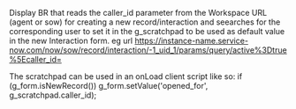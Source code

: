 Display BR that reads the caller_id parameter from the Workspace URL (agent or sow) for creating a new record/interaction and seearches 
for the corresponding user to set it in the g_scratchpad to be used as default value in the new Interaction form. 
eg url https://instance-name.service-now.com/now/sow/record/interaction/-1_uid_1/params/query/active%3Dtrue%5Ecaller_id=<email>

The scratchpad can be used in an onLoad client script like so:
   if (g_form.isNewRecord())
		g_form.setValue('opened_for', g_scratchpad.caller_id);

